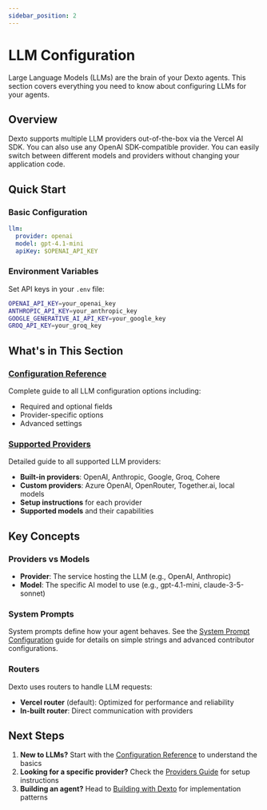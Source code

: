 ```yaml
---
sidebar_position: 2
---
```


# LLM Configuration

Large Language Models (LLMs) are the brain of your Dexto agents. This section covers everything you need to know about configuring LLMs for your agents.

## Overview

Dexto supports multiple LLM providers out-of-the-box via the Vercel AI SDK. You can also use any OpenAI SDK-compatible provider. You can easily switch between different models and providers without changing your application code.

## Quick Start

### Basic Configuration
```yaml
llm:
  provider: openai
  model: gpt-4.1-mini
  apiKey: $OPENAI_API_KEY
```

### Environment Variables
Set API keys in your `.env` file:
```bash
OPENAI_API_KEY=your_openai_key
ANTHROPIC_API_KEY=your_anthropic_key
GOOGLE_GENERATIVE_AI_API_KEY=your_google_key
GROQ_API_KEY=your_groq_key
```

## What's in This Section

### [Configuration Reference](./configuration)
Complete guide to all LLM configuration options including:
- Required and optional fields
- Provider-specific options
- Advanced settings

### [Supported Providers](./providers)
Detailed guide to all supported LLM providers:
- **Built-in providers**: OpenAI, Anthropic, Google, Groq, Cohere
- **Custom providers**: Azure OpenAI, OpenRouter, Together.ai, local models
- **Setup instructions** for each provider
- **Supported models** and their capabilities

## Key Concepts

### Providers vs Models
- **Provider**: The service hosting the LLM (e.g., OpenAI, Anthropic)
- **Model**: The specific AI model to use (e.g., gpt-4.1-mini, claude-3-5-sonnet)

### System Prompts
System prompts define how your agent behaves. See the [System Prompt Configuration](../systemPrompt) guide for details on simple strings and advanced contributor configurations.

### Routers
Dexto uses routers to handle LLM requests:
- **Vercel router** (default): Optimized for performance and reliability
- **In-built router**: Direct communication with providers

## Next Steps

1. **New to LLMs?** Start with the [Configuration Reference](./configuration) to understand the basics
2. **Looking for a specific provider?** Check the [Providers Guide](./providers) for setup instructions
3. **Building an agent?** Head to [Building with Dexto](../../../tutorials/index.md) for implementation patterns 